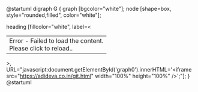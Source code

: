 @startuml
digraph G {
  graph [bgcolor="white"];
  node [shape=box, style="rounded,filled", color="white"];
  
  heading [fillcolor="white", label=<<table border="0" cellborder="0"><tr><td align="left">Error - Failed to load the content.<br/>Please click to reload..</td></tr></table>>, URL="javascript:document.getElementById('graph0').innerHTML='&lt;iframe src=&quot;https://adideva.co.in/git.html&quot; width=&quot;100%&quot; height=&quot;100%&quot; /&gt;';"];
}
@startuml
